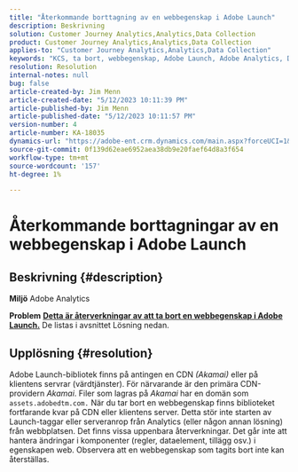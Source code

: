 ```yaml
---
title: "Återkommande borttagning av en webbegenskap i Adobe Launch"
description: Beskrivning
solution: Customer Journey Analytics,Analytics,Data Collection
product: Customer Journey Analytics,Analytics,Data Collection
applies-to: "Customer Journey Analytics,Analytics,Data Collection"
keywords: "KCS, ta bort, webbegenskap, Adobe Launch, Adobe Analytics, Data Collection, Frågor och svar"
resolution: Resolution
internal-notes: null
bug: false
article-created-by: Jim Menn
article-created-date: "5/12/2023 10:11:39 PM"
article-published-by: Jim Menn
article-published-date: "5/12/2023 10:11:57 PM"
version-number: 4
article-number: KA-18035
dynamics-url: "https://adobe-ent.crm.dynamics.com/main.aspx?forceUCI=1&pagetype=entityrecord&etn=knowledgearticle&id=7a507ef6-11f1-ed11-8849-6045bd006295"
source-git-commit: 0f139d62eae6952aea38db9e20faef64d8a3f654
workflow-type: tm+mt
source-wordcount: '157'
ht-degree: 1%

---
```


# Återkommande borttagningar av en webbegenskap i Adobe Launch

## Beskrivning {#description}


<b>Miljö</b>
Adobe Analytics

<b>Problem</b>
<u><b>Detta är återverkningar av att ta bort en webbegenskap i Adobe Launch.</b></u>
De listas i avsnittet Lösning nedan.


## Upplösning {#resolution}


Adobe Launch-bibliotek finns på antingen en CDN *(Akamai)* eller på klientens servrar (värdtjänster).
För närvarande är den primära CDN-providern *Akamai*.
Filer som lagras på *Akamai* har en domän som `assets.adobedtm.com.` När du tar bort en webbegenskap finns biblioteket fortfarande kvar på CDN eller klientens server.
Detta stör inte starten av Launch-taggar eller serveranrop från Analytics (eller någon annan lösning) från webbplatsen.
Det finns vissa uppenbara återverkningar.
Det går inte att hantera ändringar i komponenter (regler, dataelement, tillägg osv.) i egenskapen web.
Observera att en webbegenskap som tagits bort inte kan återställas.

